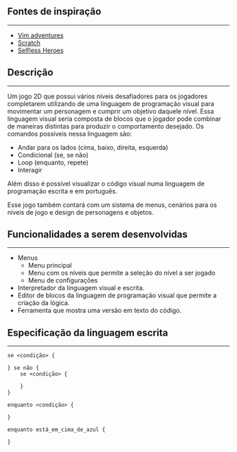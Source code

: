 ## Fontes de inspiração
-----------------------

- [Vim adventures](https://vim-adventures.com/)
- [Scratch](https://scratch.mit.edu/projects/editor/?tutorial=getStarted)
- [Selfless Heroes](https://store.steampowered.com/app/1273450/Selfless_Heroes/)

## Descrição
------------

Um jogo 2D que possui vários níveis desafiadores para os jogadores completarem
utilizando de uma linguagem de programação visual para movimentar um personagem
e cumprir um objetivo daquele nível. Essa linguagem visual seria composta de
blocos que o jogador pode combinar de maneiras distintas para produzir o
comportamento desejado. Os comandos possíveis nessa linguagem são:

- Andar para os lados (cima, baixo, direita, esquerda)
- Condicional (se, se não)
- Loop (enquanto, repete)
- Interagir

Além disso é possível visualizar o código visual numa linguagem de programação
escrita e em português.

Esse jogo também contará com um sistema de menus, cenários para os níveis de
jogo e design de personagens e objetos.

## Funcionalidades a serem desenvolvidas
----------------------------------------

- Menus
    - Menu principal
    - Menu com os níveis que permite a seleção do nível a ser jogado
    - Menu de configurações
- Interpretador da linguagem visual e escrita.
- Editor de blocos da linguagem de programação visual que permite a criação da lógica.
- Ferramenta que mostra uma versão em texto do código.

## Especificação da linguagem escrita
-------------------------------------

```
se <condição> {

} se não {
    se <condição> {

    }
}

enquanto <condição> {

}
```

```
enquanto está_em_cima_de_azul {

}
```
